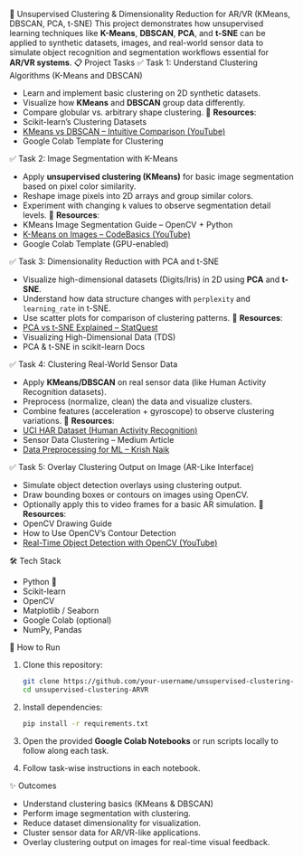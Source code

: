 🧠 Unsupervised Clustering & Dimensionality Reduction for AR/VR (KMeans, DBSCAN, PCA, t-SNE)
This project demonstrates how unsupervised learning techniques like **K-Means**, **DBSCAN**, **PCA**, and **t-SNE** can be applied to synthetic datasets, images, and real-world sensor data to simulate object recognition and segmentation workflows essential for **AR/VR systems**.
📋 Project Tasks
✅ Task 1: Understand Clustering Algorithms (K-Means and DBSCAN)
* Learn and implement basic clustering on 2D synthetic datasets.
* Visualize how **KMeans** and **DBSCAN** group data differently.
* Compare globular vs. arbitrary shape clustering.
📂 **Resources**:
* Scikit-learn’s Clustering Datasets
* [KMeans vs DBSCAN – Intuitive Comparison (YouTube)](https://www.youtube.com)
* Google Colab Template for Clustering

✅ Task 2: Image Segmentation with K-Means
* Apply **unsupervised clustering (KMeans)** for basic image segmentation based on pixel color similarity.
* Reshape image pixels into 2D arrays and group similar colors.
* Experiment with changing `k` values to observe segmentation detail levels.
📂 **Resources**:
* KMeans Image Segmentation Guide – OpenCV + Python
* [K-Means on Images – CodeBasics (YouTube)](https://www.youtube.com)
* Google Colab Template (GPU-enabled)

 ✅ Task 3: Dimensionality Reduction with PCA and t-SNE
* Visualize high-dimensional datasets (Digits/Iris) in 2D using **PCA** and **t-SNE**.
* Understand how data structure changes with `perplexity` and `learning_rate` in t-SNE.
* Use scatter plots for comparison of clustering patterns.
📂 **Resources**:
* [PCA vs t-SNE Explained – StatQuest](https://www.youtube.com)
* Visualizing High-Dimensional Data (TDS)
* PCA & t-SNE in scikit-learn Docs

✅ Task 4: Clustering Real-World Sensor Data
* Apply **KMeans/DBSCAN** on real sensor data (like Human Activity Recognition datasets).
* Preprocess (normalize, clean) the data and visualize clusters.
* Combine features (acceleration + gyroscope) to observe clustering variations.
📂 **Resources**:
* [UCI HAR Dataset (Human Activity Recognition)](https://archive.ics.uci.edu/ml/datasets/human+activity+recognition+using+smartphones)
* Sensor Data Clustering – Medium Article
* [Data Preprocessing for ML – Krish Naik](https://www.youtube.com)

✅ Task 5: Overlay Clustering Output on Image (AR-Like Interface)
* Simulate object detection overlays using clustering output.
* Draw bounding boxes or contours on images using OpenCV.
* Optionally apply this to video frames for a basic AR simulation.
📂 **Resources**:
* OpenCV Drawing Guide
* How to Use OpenCV’s Contour Detection
* [Real-Time Object Detection with OpenCV (YouTube)](https://www.youtube.com)

🛠 Tech Stack
* Python 🐍
* Scikit-learn
* OpenCV
* Matplotlib / Seaborn
* Google Colab (optional)
* NumPy, Pandas

🚀 How to Run
1. Clone this repository:

   ```bash
   git clone https://github.com/your-username/unsupervised-clustering-ARVR.git
   cd unsupervised-clustering-ARVR
   ```
2. Install dependencies:

   ```bash
   pip install -r requirements.txt
   ```
3. Open the provided **Google Colab Notebooks** or run scripts locally to follow along each task.
4. Follow task-wise instructions in each notebook.

✨ Outcomes

* Understand clustering basics (KMeans & DBSCAN)
* Perform image segmentation with clustering.
* Reduce dataset dimensionality for visualization.
* Cluster sensor data for AR/VR-like applications.
* Overlay clustering output on images for real-time visual feedback.
